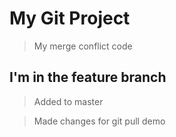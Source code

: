 # My Git Project

> My merge conflict code

## I'm in the feature branch

> Added to master

> Made changes for git pull demo
